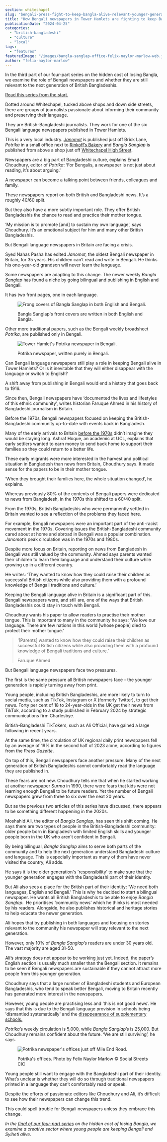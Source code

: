 ```yaml
---
section: whitechapel
slug: "bengali-press-fight-to-keep-bangla-alive-relevant-younger-generation"
title: "How Bengali newspapers in Tower Hamlets are fighting to keep Bangla alive and relevant to a new generation"
publicationDate: "2024-04-25"
categories: 
  - "british-bangladeshi"
  - "culture"
  - "local"
tags: 
  - "features"
featuredImage: "/images/bangla-sanglap-office-felix-naylor-marlow-web.jpg"
author: "felix-naylor-marlow"
---
```


In the third part of our four-part series on the hidden cost of losing Bangla, we examine the role of Bengali newspapers and whether they are still relevant to the next generation of British Bangladeshis.

[Read this series from the start.](https://whitechapellondon.co.uk/third-generation-british-bangladeshis-losing-bangla-native-tongue-tipping-point/)

Dotted around Whitechapel, tucked above shops and down side streets, there are groups of journalists passionate about informing their community and preserving their language. 

They are British-Bangladeshi journalists. They work for one of the six Bengali language newspapers published in Tower Hamlets.

This is a very local industry. _[Janomot](https://whitechapellondon.co.uk/janomot-bengali-newspaper-syed-nahas-pasha-history/)_ is published just off Brick Lane, _Potrika_ in a small office next to [Rinkoff’s Bakery](https://whitechapellondon.co.uk/rinkoffs-beigels-crodoughs-ukrainian-east-end-bakery-since-1911/) and _Bangla Sanglap_ is published from above a shop just off [Whitechapel High Street](https://whitechapellondon.co.uk/unexpected-beauty-street-market-photoessay/). 

Newspapers are a big part of Bangladeshi culture, explains Emad Choudhury, editor of _Potrika_: ‘For Bengalis, a newspaper is not just about reading, it’s about arguing.'

A newspaper can become a talking point between friends, colleagues and family. 

These newspapers report on both British and Bangladeshi news. It’s a roughly 40/60 split.

But they also have a more subtly important role. They offer British Bangladeshis the chance to read and practice their mother tongue.

‘My mission is to promote \[and\] to sustain my own language', says Choudhury. It’s an emotional subject for him and many other British Bangladeshis. 

But Bengali language newspapers in Britain are facing a crisis. 

Syed Nahas Pasha has edited _Janomot,_ the oldest Bengali newspaper in Britain, for 35 years. His children can’t read and write in Bengali. He thinks his one-year-old grandson will never learn the language. 

Some newspapers are adapting to this change. The newer weekly _Bangla Sanglap_ has found a niche by going bilingual and publishing in English and Bengali.

It has two front pages, one in each language. 

<figure>

![Frong covers of Bangla Sanglap in both English and Bengali.](/images/Front-covers-English-bangla-sangla-1024x683.jpg)

<figcaption>

Bangla Sanglap's front covers are written in both English and Bangla.

</figcaption>

</figure>

Other more traditional papers, such as the Bengali weekly broadsheet _Potrika_, are published only in Bengali. 

<figure>

![Tower Hamlet's Potrika newspaper in Bengali.](/images/potrika-front-cover-web-1024x683.jpg)

<figcaption>

Potrika newspaper, written purely in Bengali.

</figcaption>

</figure>

Can Bengali language newspapers still play a role in keeping Bengali alive in Tower Hamlets? Or is it inevitable that they will either disappear with the language or switch to English?

A shift away from publishing in Bengali would end a history that goes back to 1916. 

Since then, Bengali newspapers have ‘documented the lives and lifestyles of this ethnic community’, writes historian Faruque Ahmed in his history of Bangladeshi journalism in Britain.

Before the 1970s, Bengali newspapers focused on keeping the British-Bangladeshi community up-to-date with events back in Bangladesh. 

Many of the early arrivals to Britain [before the 1970s](https://whitechapellondon.co.uk/bangladeshi-independence-migration-east-london/) didn’t imagine they would be staying long. Ashraf Hoque, an academic at UCL, explains that early settlers wanted to earn money to send back home to support their families so they could return to a better life.

These early migrants were more interested in the harvest and political situation in Bangladesh than news from Britain, Choudhury says. It made sense for the papers to be in their mother tongue.

‘When they brought their families here, the whole situation changed’, he explains. 

Whereas previously 80% of the contents of Bengali papers were dedicated to news from Bangladesh, in the 1970s this shifted to a 60/40 split. 

From the 1970s, British Bangladeshis who were permanently settled in Britain wanted to see a reflection of the problems they faced here.

For example, Bengali newspapers were an important part of the anti-racist movement in the 1970s. Covering issues the British-Bangladeshi community cared about at home and abroad in Bengali was a popular combination. _Janomot_’s peak circulation was in the 1970s and 1980s. 

Despite more focus on Britain, reporting on news from Bangladesh in Bengali was still valued by the community. Ahmed says parents wanted their children to learn their language and understand their culture while growing up in a different country.

He writes: ‘They wanted to know how they could raise their children as successful British citizens while also providing them with a profound knowledge of Bengali traditions and culture.’

Keeping the Bengali language alive in Britain is a significant part of this. Bengali newspapers were, and still are, one of the ways that British Bangladeshis could stay in touch with Bengali. 

Choudhury wants his paper to allow readers to practise their mother tongue. This is important to many in the community he says: ‘We love our language. There are few nations in this world \[whose people\] died to protect their mother tongue.’

> ‘\[Parents\] wanted to know how they could raise their children as successful British citizens while also providing them with a profound knowledge of Bengali traditions and culture.’
> 
> Faruque Ahmed

But Bengali language newspapers face two pressures. 

The first is the same pressure all British newspapers face - the younger generation is rapidly turning away from print. 

Young people, including British Bangladeshis, are more likely to turn to social media, such as TikTok, Instagram or X (formerly Twitter), to get their news. Forty per cent of 18 to 24-year-olds in the UK get their news from TikTok, according to a study published in February 2024 by strategic communications firm Charlesbye.

British-Bangladeshi TikTokers, such as Ali Official, have gained a large following in recent years.

At the same time, the circulation of UK regional daily print newspapers fell by an average of 19% in the second half of 2023 alone, according to figures from the _Press Gazette_.

On top of this, Bengali newspapers face another pressure. Many of the next generation of British Bangladeshis cannot comfortably read the language they are published in. 

These fears are not new. Choudhury tells me that when he started working at another newspaper _Surma_ in 1990, there were fears that kids were not learning enough Bengali to be future readers. Yet the number of Bengali newspapers grew from three to six over the next 20 years.

But as the previous two articles of this series have discussed, there appears to be something different happening in the 2020s. 

Moshahid Ali, the editor of _Bangla Sanglap_, has seen this shift coming. He says there are two types of people in the British-Bangladeshi community: older people born in Bangladesh with limited English skills and younger people born in the UK who aren’t confident in Bengali. 

By being bilingual, _Bangla Sanglap_ aims to serve both parts of the community and to help the next generation understand Bangladeshi culture and language. This is especially important as many of them have never visited the country, Ali adds. 

He says it is the older generation's 'responsibility’ to make sure that the younger generation engages with the Bangladeshi part of their identity. 

But Ali also sees a place for the British part of their identity: ‘We need both languages, English and Bengali.’ This is why he decided to start a bilingual newspaper. He wants all British Bangladeshis to be able to enjoy _Bangla Sanglap_.  He prioritises ‘community news’ which he thinks is most needed by his readers. Alongside, he also publishes historical and heritage stories to help educate the newer generation. 

Ali hopes that by publishing in both languages and focusing on stories relevant to the community his newspaper will stay relevant to the next generation.

However, only 10% of _Bangla Sanglap_’s readers are under 30 years old. The vast majority are aged 31-50. 

Ali’s strategy does not appear to be working just yet. Indeed, the paper’s English section is usually much smaller than the Bengali section. It remains to be seen if Bengali newspapers are sustainable if they cannot attract more people from this younger generation. 

Choudhury says that a large number of Bangladeshi students and European Bangladeshis, who tend to speak better Bengali, moving to Britain recently has generated more interest in the newspapers. 

However, young people are practising less and ‘this is not good news’. He says that this is due to the Bengali language provision in schools being 'dismantled systematically' and the [disappearance of supplementary schools.](https://whitechapellondon.co.uk/fora-supplementary-schools-tower-hamlets-closing-putting-bengali-at-risk/)

_Potrika_’s weekly circulation is 5,000, while _Bangla Sanglap_’s is 25,000. But Choudhury remains confident about the future. ‘We are still surviving’, he says. 

<figure>

![Potrika newspaper's offices just off Mile End Road.](/images/potrika-office-felix-naylor-marlow-web-1024x683.jpg)

<figcaption>

Potrika's offices. Photo by Felix Naylor Marlow © Social Streets CIC

</figcaption>

</figure>

Young people still want to engage with the Bangladeshi part of their identity. What’s unclear is whether they will do so through traditional newspapers printed in a language they can’t comfortably read or speak. 

Despite the efforts of passionate editors like Choudhury and Ali, it’s difficult to see how their newspapers can change this trend. 

This could spell trouble for Bengali newspapers unless they embrace this change.

_In the [final of our four-part series](https://whitechapellondon.co.uk/british-bangladeshi-musicians-benglish-keeping-culture-alive/) on the hidden cost of losing Bangla, we examine a creative sector where young people are keeping Bengali and Sylheti alive._
